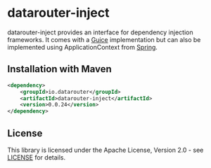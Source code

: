 # datarouter-inject

datarouter-inject provides an interface for dependency injection frameworks. It comes with a [Guice](https://github.com/google/guice) implementation but can also be implemented using ApplicationContext from [Spring](https://github.com/spring-projects/spring-framework).

## Installation with Maven

```xml
<dependency>
	<groupId>io.datarouter</groupId>
	<artifactId>datarouter-inject</artifactId>
	<version>0.0.24</version>
</dependency>
```

## License

This library is licensed under the Apache License, Version 2.0 - see [LICENSE](../LICENSE) for details.
